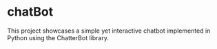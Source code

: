 # chatBot
This project showcases a simple yet interactive chatbot implemented in Python using the ChatterBot library.

